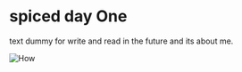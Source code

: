# spiced day One


text dummy for write and read in the future and its about me.


![How](https://www.freecodecamp.org/news/content/images/2019/07/this-is-javascript.jpeg)

